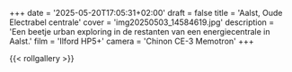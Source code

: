 +++
date = '2025-05-20T17:05:31+02:00'
draft = false
title = 'Aalst, Oude Electrabel centrale'
cover = 'img20250503_14584619.jpg'
description = 'Een beetje urban exploring in de restanten van een energiecentrale in Aalst.'
film = 'Ilford HP5+'
camera = 'Chinon CE-3 Memotron'
+++

{{< rollgallery >}}

